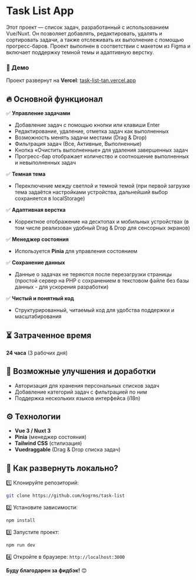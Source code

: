 # Task List App  

Этот проект — список задач, разработанный с использованием Vue/Nuxt. Он позволяет добавлять, редактировать, удалять и сортировать задачи, а также отслеживать их выполнение с помощью прогресс-баров. Проект выполнен в соответствии с макетом из Figma и включает поддержку темной темы и адаптивную верстку.  

### 🔗 Демо  
Проект развернут на **Vercel**: [task-list-tan.vercel.app](https://task-list-tan.vercel.app/)  

## 🔥 Основной функционал  

✅ **Управление задачами**  
- Добавление задач с помощью кнопки или клавиши Enter  
- Редактирование, удаление, отметка задач как выполненных  
- Возможность менять задачи местами (Drag & Drop)  
- Фильтрация задач (Все, Активные, Выполненные)  
- Кнопка «Очистить выполненные» для удаления завершенных задач  
- Прогресс-бар отображает количество и соотношение выполненных и невыполненных задач     

✅ **Темная тема**  
- Переключение между светлой и темной темой (при первой загрузке тема задаётся настройками устройства, дальнейший выбор сохраняется в localStorage) 

✅ **Адаптивная верстка**  
- Корректное отображение на десктопах и мобильных устройствах (в том числе реализован удобный Drag & Drop для сенсорных экранов)  

✅ **Менеджер состояния**  
- Используется **Pinia** для управления состоянием  

✅ **Сохранение данных**  
- Данные о задачах не теряются после перезагрузки страницы (простой сервер на PHP с сохранением в текстовом файле без базы данных - для ускорения разработки)  

✅ **Чистый и понятный код**  
- Структурированный, читаемый код для удобства поддержки и масштабирования  

## ⏳ Затраченное время  
**24 часа** (3 рабочих дня)  

## 🔧 Возможные улучшения и доработки  
- Авторизация для хранения персональных списков задач 
- Добавление категорий задач с фильтрацией по ним
- Поддержка нескольких языков интерфейса (i18n)

## ⚙️ Технологии  
- **Vue 3 / Nuxt 3**  
- **Pinia** (менеджер состояния)  
- **Tailwind CSS** (стилизация)  
- **Vuedraggable** (Drag & Drop списка задач)  

## 🚀 Как развернуть локально?  

1️⃣ Клонируйте репозиторий:

```bash
git clone https://github.com/kogrms/task-list
```

2️⃣ Установите зависимости:

```bash
npm install
```

3️⃣ Запустите проект:

```bash
npm run dev
```

4️⃣ Откройте в браузере: `http://localhost:3000`


**Буду благодарен за фидбэк!** 😊